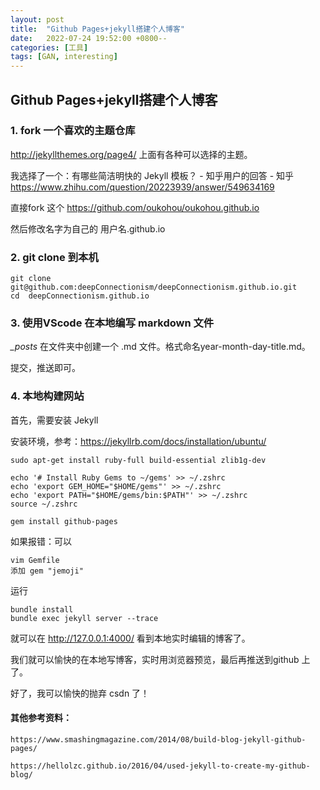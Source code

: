 ```yaml
---
layout: post
title:  "Github Pages+jekyll搭建个人博客"
date:   2022-07-24 19:52:00 +0800--
categories: [工具]
tags: [GAN, interesting]  
---
```


## Github Pages+jekyll搭建个人博客

### 1. fork 一个喜欢的主题仓库

http://jekyllthemes.org/page4/ 上面有各种可以选择的主题。

我选择了一个：有哪些简洁明快的 Jekyll 模板？ - 知乎用户的回答 - 知乎
https://www.zhihu.com/question/20223939/answer/549634169

直接fork 这个 https://github.com/oukohou/oukohou.github.io

然后修改名字为自己的 用户名.github.io

### 2. git clone 到本机

    git clone git@github.com:deepConnectionism/deepConnectionism.github.io.git
    cd  deepConnectionism.github.io

### 3. 使用VScode 在本地编写 markdown 文件

*_posts* 在文件夹中创建一个 .md 文件。格式命名year-month-day-title.md。

提交，推送即可。

### 4. 本地构建网站

首先，需要安装 Jekyll

安装环境，参考：https://jekyllrb.com/docs/installation/ubuntu/

    sudo apt-get install ruby-full build-essential zlib1g-dev

    echo '# Install Ruby Gems to ~/gems' >> ~/.zshrc
    echo 'export GEM_HOME="$HOME/gems"' >> ~/.zshrc
    echo 'export PATH="$HOME/gems/bin:$PATH"' >> ~/.zshrc
    source ~/.zshrc

    gem install github-pages

如果报错：可以

    vim Gemfile
    添加 gem "jemoji"

运行

    bundle install
    bundle exec jekyll server --trace

就可以在 http://127.0.0.1:4000/ 看到本地实时编辑的博客了。

我们就可以愉快的在本地写博客，实时用浏览器预览，最后再推送到github 上了。

好了，我可以愉快的抛弃 csdn 了！

#### 其他参考资料：

    https://www.smashingmagazine.com/2014/08/build-blog-jekyll-github-pages/

    https://hellolzc.github.io/2016/04/used-jekyll-to-create-my-github-blog/



